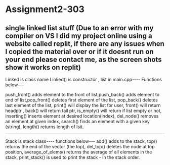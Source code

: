 # Assignment2-303
single linked list stuff (Due to an error with my compiler on VS I did my project online using a website called replit, if there are any issues when I copied the material over or if it doesnt run on your end please contact me, as the screen shots show it works on replit)
--------------------------------------------------------------
Linked is class name Linked() is constructor , list in main.cpp----
Functions below---

push_front() adds element to the front of list,push_back() adds element to end of list,pop_front() deletes first element of the list, pop_back() deletes last element of the list, print() will display the list for user, front() will return headptr , back() will return tail ptr, is_empty() will return if list empty or not, inserting() inserts element at desired location(index), del_node() removes an element at given index, search() finds an element with a given key (string), length() returns length of lsit.

----------------------------------------------------------------

Stack is stack class----
functions below---
add() adds to the stack,  top() returns the end of the vector (the top), del_top() deletes the node at top position, average_of_elems() returns the average of all elements in the stack, print_stack() is used to print the stack - in the stack order.
